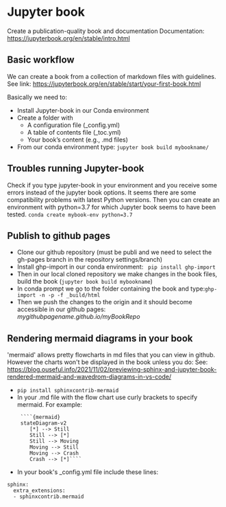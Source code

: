 # Jupyter book
Create a publication-quality book and documentation 
Documentation: https://jupyterbook.org/en/stable/intro.html 

## Basic workflow
We can create a book from a collection of markdown files with guidelines. 
See link: https://jupyterbook.org/en/stable/start/your-first-book.html

Basically we need to: 
- Install Jupyter-book in our Conda environment
- Create a folder with
 	* A configuration file (_config.yml)
	* A table of contents file (_toc.yml)
	* Your book’s content (e.g., .md files) 
- From our conda environment type: ````jupyter book build mybookname/````

## Troubles running Jupyter-book
Check if you type jupyter-book in your environment and you receive some errors instead of the jupyter book options. 
It seems there are some compatibility problems with latest Python versions. Then you can create an environment with python=3.7  for which Jupyter book seems to have been tested. `conda create mybook-env python=3.7` 

## Publish to github pages
- Clone our github repository (must be publi and we need to select the gh-pages branch in the repository settings/branch)
- Install ghp-import in our conda environment: ```` pip install ghp-import```` 
- Then in our local cloned repository we make changes in the book files, build the book (````jupyter book build mybookname````)
- In conda prompt we go to the folder containing the book and type:````ghp-import -n -p -f _build/html````
- Then we push the changes to the origin and it should become accessible in our github pages: *mygithubpagename.github.io/myBookRepo*

## Rendering mermaid diagrams in your book
'mermaid' allows pretty flowcharts in md files that you can view in github. However the charts won't be displayed in the book unless you do:
See: https://blog.ouseful.info/2021/11/02/previewing-sphinx-and-jupyter-book-rendered-mermaid-and-wavedrom-diagrams-in-vs-code/
* ```pip install sphinxcontrib-mermaid```
* In your .md file with the flow chart use curly brackets to specify mermaid. For example:  
   ```` 
	````{mermaid}
	stateDiagram-v2
       [*] --> Still
       Still --> [*]
       Still --> Moving
       Moving --> Still
       Moving --> Crash
       Crash --> [*]````
   ````
* In your book's _config.yml file include these lines:
```` 
sphinx:
  extra_extensions:
  - sphinxcontrib.mermaid
````
